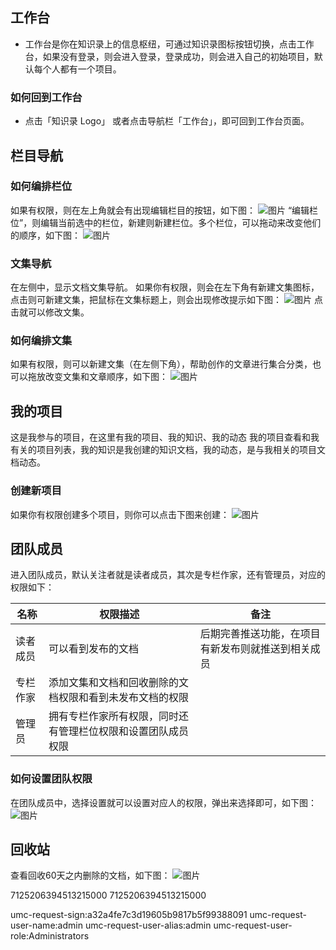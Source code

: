 
## 工作台
- 工作台是你在知识录上的信息枢纽，可通过知识录图标按钮切换，点击工作台，如果没有登录，则会进入登录，登录成功，则会进入自己的初始项目，默认每个人都有一个项目。
### 如何回到工作台
- 点击「知识录 Logo」 或者点击导航栏「工作台」，即可回到工作台页面。
## 栏目导航

### 如何编排栏位
如果有权限，则在左上角就会有出现编辑栏目的按钮，如下图：
![图片](http://www.365lu.cn/UserResources/1obs7h6/1590112970879/image.png)
“编辑栏位”，则编辑当前选中的栏位，新建则新建栏位。多个栏位，可以拖动来改变他们的顺序，如下图：
![图片](http://www.365lu.cn/UserResources/1obs7h6/1591338730243/image.png)
### 文集导航
在左侧中，显示文档文集导航。
如果你有权限，则会在左下角有新建文集图标，点击则可新建文集，把鼠标在文集标题上，则会出现修改提示如下图：
![图片](http://www.365lu.cn/UserResources/1obs7h6/1591338658097/image.png)
点击就可以修改文集。
### 如何编排文集
如果有权限，则可以新建文集（在左侧下角），帮助创作的文章进行集合分类，也可以拖放改变文集和文章顺序，如下图：
![图片](http://www.365lu.cn/UserResources/1obs7h6/1588217250824/image.png)
## 我的项目
这是我参与的项目，在这里有我的项目、我的知识、我的动态
我的项目查看和我有关的项目列表，我的知识是我创建的知识文档，我的动态，是与我相关的项目文档动态。
### 创建新项目
如果你有权限创建多个项目，则你可以点击下图来创建：
![图片](http://www.365lu.cn/UserResources/1obs7h6/1591337119214/image.png)
## 团队成员
进入团队成员，默认关注者就是读者成员，其次是专栏作家，还有管理员，对应的权限如下：

|名称|权限描述|备注|
|--|--|--|
|读者成员 |可以看到发布的文档 |后期完善推送功能，在项目有新发布则就推送到相关成员 |
|专栏作家 |添加文集和文档和回收删除的文档权限和看到未发布文档的权限 | |
|管理员 |拥有专栏作家所有权限，同时还有管理栏位权限和设置团队成员权限 | |


### 如何设置团队权限
在团队成员中，选择设置就可以设置对应人的权限，弹出来选择即可，如下图：
![图片](http://www.365lu.cn/UserResources/1obs7h6/1593759536575/image.png)
## 回收站
查看回收60天之内删除的文档，如下图：
![图片](http://www.365lu.cn/UserResources/1obs7h6/1590412277430/image.png)

7125206394513215000
7125206394513215000

umc-request-sign:a32a4fe7c3d19605b9817b5f99388091
umc-request-user-name:admin
umc-request-user-alias:admin
umc-request-user-role:Administrators

